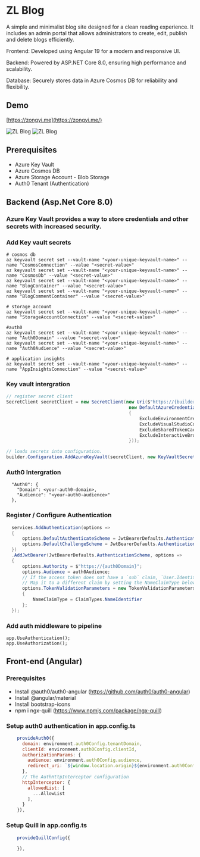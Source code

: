 # ZL Blog
A simple and minimalist blog site designed for a clean reading experience. It includes an admin portal that allows administrators to create, edit, publish and delete blogs efficiently.

Frontend: Developed using Angular 19 for a modern and responsive UI.

Backend: Powered by ASP.NET Core 8.0, ensuring high performance and scalability.

Database: Securely stores data in Azure Cosmos DB for reliability and flexibility.

## Demo
[https://zongyi.me](https://zongyi.me/) 

![ZL Blog](https://stzlblog.blob.core.windows.net/app-images/site_1.png)
![ZL Blog](https://stzlblog.blob.core.windows.net/app-images/site_2.png)


## Prerequisites
- Azure Key Vault
- Azure Cosmos DB
- Azure Storage Account - Blob Storage
- Auth0 Tenant (Authentication)

## Backend (Asp.Net Core 8.0)
### Azure Key Vault provides a way to store credentials and other secrets with increased security. 
### Add Key vault secrets
```
# cosmos db
az keyvault secret set --vault-name "<your-unique-keyvault-name>" --name "CosmosConnection" --value "<secret-value>"
az keyvault secret set --vault-name "<your-unique-keyvault-name>" --name "CosmosDb" --value "<secret-value>"
az keyvault secret set --vault-name "<your-unique-keyvault-name>" --name "BlogContainer" --value "<secret-value>"
az keyvault secret set --vault-name "<your-unique-keyvault-name>" --name "BlogCommentContainer" --value "<secret-value>"
 
# storage account
az keyvault secret set --vault-name "<your-unique-keyvault-name>" --name "StorageAccountConnection" --value "<secret-value>"
 
#auth0
az keyvault secret set --vault-name "<your-unique-keyvault-name>" --name "Auth0Domain" --value "<secret-value>"
az keyvault secret set --vault-name "<your-unique-keyvault-name>" --name "Auth0Audience" --value "<secret-value>"
 
# application insights
az keyvault secret set --vault-name "<your-unique-keyvault-name>" --name "AppInsightsConnection" --value "<secret-value>"

```

### Key vault intergration
``` C#
// register secret client
SecretClient secretClient = new SecretClient(new Uri($"https://{builder.Configuration["Azure:KeyVault"]}.vault.azure.net"),
                                              new DefaultAzureCredential(new DefaultAzureCredentialOptions
                                              {
                                                  ExcludeEnvironmentCredential = true,
                                                  ExcludeVisualStudioCodeCredential = true,
                                                  ExcludeSharedTokenCacheCredential = true,
                                                  ExcludeInteractiveBrowserCredential = true,
                                              }));

// loads secrets into configuration.
builder.Configuration.AddAzureKeyVault(secretClient, new KeyVaultSecretManager());
```

### Auth0 Intergration
```
  "Auth0": {
    "Domain": <your-auth0-domain>,         
    "Audience": "<your-auth0-audience>" 
  },

```

### Register / Configure Authentication
``` C#
  services.AddAuthentication(options =>
  {
      options.DefaultAuthenticateScheme = JwtBearerDefaults.AuthenticationScheme;
      options.DefaultChallengeScheme = JwtBearerDefaults.AuthenticationScheme;
  })
  .AddJwtBearer(JwtBearerDefaults.AuthenticationScheme, options =>
  {
      options.Authority = $"https://{auth0Domain}";
      options.Audience = auth0Audience;
      // If the access token does not have a `sub` claim, `User.Identity.Name` will be `null`. 
      // Map it to a different claim by setting the NameClaimType below.
      options.TokenValidationParameters = new TokenValidationParameters
      {
          NameClaimType = ClaimTypes.NameIdentifier
      };
  });

```

### Add auth middleware to pipeline
```
app.UseAuthentication();
app.UseAuthorization();

```

## Front-end (Angular)
### Prerequisites

- Install @auth0/auth0-angular (https://github.com/auth0/auth0-angular)
- Install @angular/material 
- Install bootstrap-icons
- npm i ngx-quill (https://www.npmjs.com/package/ngx-quill)

### Setup auth0 authentication in app.config.ts
```js
    provideAuth0({
      domain: environment.auth0Config.tenantDomain,
      clientId: environment.auth0Config.clientId,
      authorizationParams: {
        audience: environment.auth0Config.audience,
        redirect_uri: `${window.location.origin}${environment.auth0Config.callbackRedirectUri}`
      },
      // The AuthHttpInterceptor configuration
      httpInterceptor: {
        allowedList: [
          ...AllowList
        ],
      }
    }),

```

### Setup Quill in app.config.ts
```js
    provideQuillConfig({
      
    }), 

```